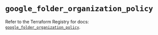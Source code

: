 # `google_folder_organization_policy`

Refer to the Terraform Registry for docs: [`google_folder_organization_policy`](https://registry.terraform.io/providers/hashicorp/google/4.85.0/docs/resources/folder_organization_policy).
